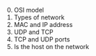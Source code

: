 0. OSI model
1. Types of network 
2. MAC and IP address
3. UDP and TCP
4. TCP and UDP ports
5. Is the host on the network
